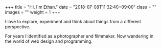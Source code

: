 +++
title = "Hi, I'm Ethan."
date = "2018-07-08T11:32:40+09:00"
class = ""
images = ""
weight = 1
+++

I love to explore, experiment and think about things from a different perspective.

For years I identified as a photographer and filmmaker. Now wandering in the world of web design and programming.
